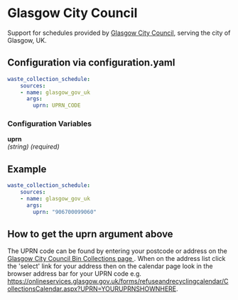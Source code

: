 # Glasgow City Council

Support for schedules provided by [Glasgow City Council](https://onlineservices.glasgow.gov.uk/forms/refuseandrecyclingcalendar/AddressSearch.aspx), serving the
city of Glasgow, UK.

## Configuration via configuration.yaml

```yaml
waste_collection_schedule:
    sources:
    - name: glasgow_gov_uk
      args:
        uprn: UPRN_CODE
```

### Configuration Variables

**uprn**  
*(string) (required)*

## Example

```yaml
waste_collection_schedule:
    sources:
    - name: glasgow_gov_uk
      args:
        uprn: "906700099060"
```

## How to get the uprn argument above

The UPRN code can be found by entering your postcode or address on the
[Glasgow City Council Bin Collections page
](https://onlineservices.glasgow.gov.uk/forms/refuseandrecyclingcalendar/AddressSearch.aspx).  When on the address list click the 'select' link for your address then on the calendar page look in the browser address bar for your UPRN code e.g. https://onlineservices.glasgow.gov.uk/forms/refuseandrecyclingcalendar/CollectionsCalendar.aspx?UPRN=YOURUPRNSHOWNHERE.
